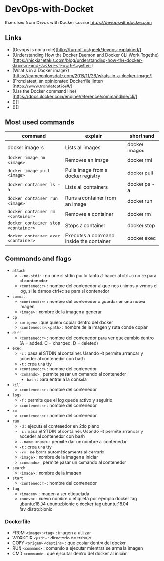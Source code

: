 ﻿# DevOps-with-Docket
Exercises from Devos with Docker course https://devopswithdocker.com

## Links

* (Devops is nor a role)[http://turnoff.us/geek/devops-explained/]
* (Understanding How the Docker Daemon and Docker CLI Work Togethe)[https://nickjanetakis.com/blog/understanding-how-the-docker-daemon-and-docker-cli-work-together]
* (What's in a Docker image?)[https://cameronlonsdale.com/2018/11/26/whats-in-a-docker-image/]
* (From:latest, an opinionated Dockerfile linter)[https://www.fromlatest.io/#/]
* (Use the Docker command line)[https://docs.docker.com/engine/reference/commandline/cli/]
* ()[]
* ()[]

## Most used commands
|command|explain|shorthand|
|--|--|--|
|docker image ls|Lists all images|docker images|
|`docker image rm <image>`|Removes an image|docker rmi|
|`docker image pull <image>`|Pulls image from a docker registry|docker pull|
|`docker container ls -a`|Lists all containers|docker ps -a|
|`docker container run <image>`|Runs a container from an image|docker run|
|`docker container rm <container>`|Removes a container|docker rm|
|`docker container stop <container>`|Stops a container|docker stop|
|`docker container exec <container>`|Executes a command inside the container|docker exec| 


## Commands and flags

- `attach`              
    - `--no-stdin`              : no une el stdin por lo tanto al hacer al ctrl+c no se para el contenedor
    - `<contenedor>`            : nombre del contenedor al que nos unimos y vemos el log, si le damos ctrl+c se para el contenedor
- `commit`
    - `<contenedor>`            : nombre del contenedor a guardar en una nueva imagen
	- `<image>`                 : nombre de la imagen a generar
- `cp`
    - `<origen>`                : que quiero copiar dentro del docker
    - `<contenedor>:<path>`     : nombre de la imagen y ruta donde copiar
- `diff`
    - `<contenedor>`            : nombre del contenedor para ver que cambio dentro (A = added, C = changed, D = deleted)
- `exec`
    - `-i`                      : pasa el STDIN al container. Usando -it permite arrancar y acceder al contenedor con bash
    - `-t`                      : crea una tty
    - `<contenedor>`            : nombre del contenedor
    - `<comando>`               : permite pasar un comando al contenedor
        - `bash`                : para entrar a la consola
- `kill`
    - `<contenedor>`            : nombre del contenedor
- `logs`
    - `-f`                      : permite que el log quede activo y seguirlo
    - `<contenedor>`            : nombre del contenedor
- `rm`
    - `<contenedor>`            : nombre del contenedor
- `run`
    - `-d`                      : ejecuta el contenedor en 2do plano
    - `-i`                      : pasa el STDIN al container. Usando -it permite arrancar y acceder al contenedor con bash
    - `--name <name>`           : permite dar un nombre al contenedor
    - `-t`                      : crea una tty
    - `-rm`                     : se borra automáticamente al cerrarlo
	- `<image>`                 : nombre de la imagen a iniciar
    - `<comando>`               : permite pasar un comando al contenedor
- `search`
    - `<image>`                 : nombre de la imagen 
- `start`
    - `<contenedor>`            : nombre del contenedor
- `tag`
    - `<imagen>`                : imagen a ser etiquetada
    - `<nuevo>`                 : nuevo nombre o etiqueta por ejemplo docker tag ubuntu:18.04 ubuntu:bionic o docker tag ubuntu:18.04 fav_distro:bionic 

### Dockerfile

- FROM `<image>:<tag>`          : imagen a utilizar
- WORKDIR  `<path>`             : directorio de trabajo
- COPY `<origen>` `<destino>`   : que copiar dentro del docker
- RUN  `<command>`              : comando a ejecutar mientras se arma la imagen
- CMD  `<command>`              : que ejecutar dentro del docker al iniciar
